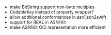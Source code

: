 - make BitString support non-byte multiples
- CodableKey instead of property wrapper?
- allow additional conformances in asn1json2swift
- support for REAL in ASN1Kit
- make ASN1Kit OID representation more efficient

